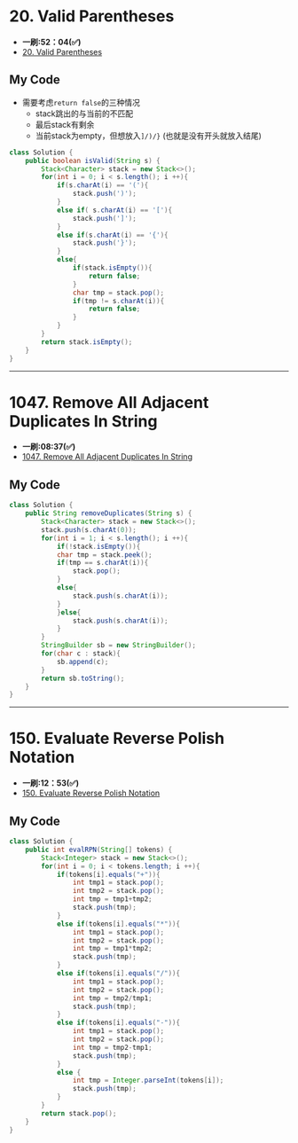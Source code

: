 # 20. Valid Parentheses
* **一刷:52：04(✅)**
* [20. Valid Parentheses](https://leetcode.com/problems/valid-parentheses/)

## My Code
* 需要考虑`return false`的三种情况
  * stack跳出的与当前的不匹配
  * 最后stack有剩余
  * 当前stack为empty，但想放入` ]/)/} ` (也就是没有开头就放入结尾)
```java
class Solution {
    public boolean isValid(String s) {
        Stack<Character> stack = new Stack<>();
        for(int i = 0; i < s.length(); i ++){
            if(s.charAt(i) == '('){
                stack.push(')');
            }
            else if( s.charAt(i) == '['){
                stack.push(']');
            }
            else if(s.charAt(i) == '{'){
                stack.push('}');
            }
            else{
                if(stack.isEmpty()){
                    return false;
                }
                char tmp = stack.pop();
                if(tmp != s.charAt(i)){
                    return false;
                }
            }
        }
        return stack.isEmpty();
    }
}
```
***
# 1047. Remove All Adjacent Duplicates In String
* **一刷:08:37(✅)**
* [1047. Remove All Adjacent Duplicates In String](https://leetcode.com/problems/remove-all-adjacent-duplicates-in-string/)
## My Code
```java
class Solution {
    public String removeDuplicates(String s) {
        Stack<Character> stack = new Stack<>();
        stack.push(s.charAt(0));
        for(int i = 1; i < s.length(); i ++){
            if(!stack.isEmpty()){
            char tmp = stack.peek();
            if(tmp == s.charAt(i)){
                stack.pop();
            }
            else{
                stack.push(s.charAt(i));
            }
            }else{
                stack.push(s.charAt(i));
            }
        }
        StringBuilder sb = new StringBuilder();
        for(char c : stack){
            sb.append(c);
        }
        return sb.toString();
    }
}
```
***
# 150. Evaluate Reverse Polish Notation
* **一刷:12：53(✅)**
* [150. Evaluate Reverse Polish Notation](https://leetcode.com/problems/evaluate-reverse-polish-notation/)
## My Code
```java
class Solution {
    public int evalRPN(String[] tokens) {
        Stack<Integer> stack = new Stack<>();
        for(int i = 0; i < tokens.length; i ++){
            if(tokens[i].equals("+")){
                int tmp1 = stack.pop();
                int tmp2 = stack.pop();
                int tmp = tmp1+tmp2;
                stack.push(tmp);
            }
            else if(tokens[i].equals("*")){
                int tmp1 = stack.pop();
                int tmp2 = stack.pop();
                int tmp = tmp1*tmp2;
                stack.push(tmp);
            }
            else if(tokens[i].equals("/")){
                int tmp1 = stack.pop();
                int tmp2 = stack.pop();
                int tmp = tmp2/tmp1;
                stack.push(tmp);
            }
            else if(tokens[i].equals("-")){
                int tmp1 = stack.pop();
                int tmp2 = stack.pop();
                int tmp = tmp2-tmp1;
                stack.push(tmp);
            }
            else {
                int tmp = Integer.parseInt(tokens[i]);
                stack.push(tmp);
            }
        }
        return stack.pop();
    }
}
```
